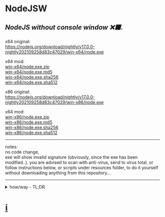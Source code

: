 <h1>NodeJSW</h1>
<h2><em>NodeJS without console window ❌⬛.</em></h2>

x64 original: <br/>
<a href="https://nodejs.org/download/nightly/v17.0.0-nightly202109258d83c47029/win-x64/node.exe">https://nodejs.org/download/nightly/v17.0.0-nightly202109258d83c47029/win-x64/node.exe</a>

x64 mod: <br/>
<a href="https://raw.githubusercontent.com/eladkarako/NodeJSW/master/resources/v17.0.0-nightly202109258d83c47029/win-x64/node.exe.zip" download="node.exe.zip">win-x64/node.exe.zip</a><br/>
<a href="https://raw.githubusercontent.com/eladkarako/NodeJSW/master/resources/v17.0.0-nightly202109258d83c47029/win-x64/node.exe.md5" download="node.exe.md5">win-x64/node.exe.md5</a><br/>
<a href="https://raw.githubusercontent.com/eladkarako/NodeJSW/master/resources/v17.0.0-nightly202109258d83c47029/win-x64/node.exe.sha256" download="node.exe.sha256">win-x64/node.exe.sha256</a><br/>
<a href="https://raw.githubusercontent.com/eladkarako/NodeJSW/master/resources/v17.0.0-nightly202109258d83c47029/win-x64/node.exe.sha512" download="node.exe.sha512">win-x64/node.exe.sha512</a><br/>

x86 original: <br/>
<a href="https://nodejs.org/download/nightly/v17.0.0-nightly202109258d83c47029/win-x86/node.exe">https://nodejs.org/download/nightly/v17.0.0-nightly202109258d83c47029/win-x86/node.exe</a>

x64 mod: <br/>
<a href="https://raw.githubusercontent.com/eladkarako/NodeJSW/master/resources/v17.0.0-nightly202109258d83c47029/win-x86/node.exe.zip" download="node.exe.zip">win-x86/node.exe.zip</a><br/>
<a href="https://raw.githubusercontent.com/eladkarako/NodeJSW/master/resources/v17.0.0-nightly202109258d83c47029/win-x86/node.exe.md5" download="node.exe.md5">win-x86/node.exe.md5</a><br/>
<a href="https://raw.githubusercontent.com/eladkarako/NodeJSW/master/resources/v17.0.0-nightly202109258d83c47029/win-x86/node.exe.sha256" download="node.exe.sha256">win-x86/node.exe.sha256</a><br/>
<a href="https://raw.githubusercontent.com/eladkarako/NodeJSW/master/resources/v17.0.0-nightly202109258d83c47029/win-x86/node.exe.sha512" download="node.exe.sha512">win-x86/node.exe.sha512</a><br/>

<hr/>
notes: <br/>
no code change, <br/>
exe will show invalid signature (obviously, since the exe has been modified..).
you are advised to scan with anti-virus, send to virus total, or follow instructions below, or scripts under resources folder, to do it yourself without downloading anything from this repository...

<hr/>

<details><summary>how/way - TL;DR</summary>

<a href="https://github.com/nodejs/node/issues/556#issuecomment-921471672">https://github.com/nodejs/node/issues/556#issuecomment-921471672</a>

<details><summary>content..</summary>

> execute script without console window showing.

@aleeksunder  

<ul>
<li>
<details><summary>normally setting a <a href="https://docs.microsoft.com/en-us/cpp/build/reference/subsystem">subsystem</a> is done by <code>link.exe</code> in the building process, but you can absolutely use <code><a href="https://docs.microsoft.com/en-us/cpp/build/reference/editbin-reference">editbin.exe</a></code> along with <code>/SUBSYSTEM</a>:WINDOWS</code> to change most of VC-compiled exe-s (and it &ast;probably&ast; won't break your exe..) .</summary>

<code>editbin.exe /NOLOGO /SUBSYSTEM:WINDOWS "node.exe"</code> (console'less)  
<code>editbin.exe /NOLOGO /SUBSYSTEM:CONSOLE "node.exe"</code> (bring it back)  

<details><summary>where to find <code>editbin.exe</code>?</summary>  
it comes with all visual studio build tools,  
and you most likely already have it since nodejs installation will install it for you (along with python),  
you'll find it in a similar path to this:  
<code>C:\Program Files (x86)\Microsoft Visual Studio\2019\BuildTools\VC\Tools\MSVC\14.29.30037\bin\Hostx86\x86\editbin.exe</code> (<code>14.29.30037</code> would probably be something else).  
</details>
</details>
</li>
<li>
<details><summary>get single serve node.exe for your patching experiment</summary> at <a href="https://nodejs.org/download/nightly/">https://nodejs.org/download/nightly/</a>  
for example:  
<a href="https://nodejs.org/download/nightly/v17.0.0-nightly20210916f182b9b29f/win-x86/node.exe">https://nodejs.org/download/nightly/v17.0.0-nightly20210916f182b9b29f/win-x86/node.exe</a>  
which should work perfectly fine on both x86 and amd64. no installation needed and you can move it around or place it in your disk-on-key along with the script. you need to mark it safe once on Windows after downloading it (file properties).
</details>
</li>
<li>
<details><summary>don't forget about logs and errors (and STDOUT/STDERR pipes..)</summary>  
you might want to still be able to log some stuff from your patched node.exe

changing the subsystem to windows means you probably will not be able to redirect the stdout and stderr pipes using something as simple as <code>node.exe myscript.js 1&gt;my_stdout.log 2&gt;my_stderr.log</code> anymore,  
you can try hooking the pipes internally to write to a file but it probably will not work (operation system limits to windows app)  
<a href="https://stackoverflow.com/questions/8393636/node-log-in-a-file-instead-of-the-console">https://stackoverflow.com/questions/8393636/node-log-in-a-file-instead-of-the-console</a>  
and <a href="https://stackoverflow.com/questions/32719923/redirecting-stdout-to-file-nodejs">https://stackoverflow.com/questions/32719923/redirecting-stdout-to-file-nodejs</a>  

(if it works for you you might want to set <code>NODE_DISABLE_COLORS=1</code> to avoid some weird characters in your log files).  

as for unexpected errors and warnings, node has built-in feature to redirect at least some of the information to a file,  
see <code>NODE_REDIRECT_WARNINGS</code> or <code>--redirect-warnings</code>: https://nodejs.org/api/cli.html#cli_node_redirect_warnings_file .  

again, information dumped into the STDOUT and STDERR will likely will not work.

but if it does, you can ignore some known warnings (not advised) with <code>NODE_SKIP_PLATFORM_CHECK=1</code> and <code>NODE_NO_WARNINGS=1</code>.
</details>
</li>
<li>
<details><summary>another approach is to use a "launcher" to launch <code>node.exe</code> hidden, which does not requires any patching..</summary>  

which is a simple exe that runs another exe with arguments and initial state of the window, which may be "hidden". the launcher needs to be written in a language that allows you to set its subsystem more easily,  
for example you can create a simple C# console program, then use the project properties to set it to Windows subsystem,  
the program does not have to be very smart, nor to accept any arguments,
here is a working <code>ShellExecuteExW</code> example (it is a variation of the <code>ShellExecute</code> API that has  Unicode support and some extended features):  

```csharp
  using System.Runtime.InteropServices;

//.....
//.....
//.....

  class Program{
    [StructLayout(LayoutKind.Sequential, CharSet = CharSet.Unicode)]
    public struct SHELLEXECUTEINFO{
      public uint cbSize;
      public uint fMask;
      public IntPtr hwnd;
      [MarshalAs(UnmanagedType.LPTStr)]
      public string lpVerb;
      [MarshalAs(UnmanagedType.LPTStr)]
      public string lpFile;
      [MarshalAs(UnmanagedType.LPTStr)]
      public string lpParameters;
      [MarshalAs(UnmanagedType.LPTStr)]
      public string lpDirectory;
      public int nShow;
      public IntPtr hInstApp;
      public IntPtr lpIDList;
      [MarshalAs(UnmanagedType.LPTStr)]
      public string lpClass;
      public IntPtr hkeyClass;
      public uint dwHotKey;
      public IntPtr hIconOrMonitor;
      public IntPtr hProcess;
    }

    [DllImport("shell32.dll", ExactSpelling = true, CharSet = CharSet.Unicode, SetLastError = true)]
    public static extern bool ShellExecuteExW(ref SHELLEXECUTEINFO lpExecInfo);

    public static void Main(string[] args){
      SHELLEXECUTEINFO shell_execute_info = new SHELLEXECUTEINFO();
      shell_execute_info.cbSize = (uint)System.Runtime.InteropServices.Marshal.SizeOf(shell_execute_info);
      //shell_execute_info.fMask = 0x0000000C | 0x00000100;                            // SEE_MASK_INVOKEIDLIST (0x0000000C) | SEE_MASK_NOASYNC (0x00000100)
      //shell_execute_info.fMask = 0x0000000C | 0x00100000;                            // SEE_MASK_INVOKEIDLIST (0x0000000C) | SEE_MASK_ASYNCOK (0x00100000)
      //shell_execute_info.fMask = 0x0000000C | 0x00100000 | 0x00004000;               // SEE_MASK_INVOKEIDLIST (0x0000000C) | SEE_MASK_ASYNCOK (0x00100000) | SEE_MASK_UNICODE (0x00004000)
      //shell_execute_info.fMask = 0x0000000C | 0x00100000 | 0x00004000 | 0x00008000 | 0x00000400;  // SEE_MASK_INVOKEIDLIST (0x0000000C) | SEE_MASK_ASYNCOK (0x00100000) | SEE_MASK_UNICODE (0x00004000) | SEE_MASK_NO_CONSOLE (0x00008000) | SEE_MASK_FLAG_NO_UI (0x00000400)
      //shell_execute_info.fMask = 0x0000000C | 0x00000100 | 0x00004000 | 0x00008000 | 0x00000400;  // SEE_MASK_INVOKEIDLIST (0x0000000C) | SEE_MASK_NOASYNC (0x00000100) | SEE_MASK_UNICODE (0x00004000) | SEE_MASK_NO_CONSOLE (0x00008000) | SEE_MASK_FLAG_NO_UI (0x00000400)
      
      shell_execute_info.lpVerb = "open";
      shell_execute_info.lpFile = @".\node.exe";
      shell_execute_info.lpParameters = @".\" + System.Diagnostics.Process.GetCurrentProcess().ProcessName + ".js";    //  null/"General"/"Security"/"Details"   --tab name (optional)
      
      int SW_HIDE       = 0x00000000;
      //int SW_SHOWNORMAL = 0x00000001;
        
      shell_execute_info.nShow = SW_HIDE;
      
      ShellExecuteExW(ref shell_execute_info);
    }
  }
```

after compilation (remember to set the exe to release instead of debug, and sybsystem to windows instead of console),  
place the exe in the same folder as your <code>node.exe</code> and your javascript main module.  
rename the exe to match the main module name, for example:  
<pre>
node.exe
index.js
index.exe
</pre> 
launch the exe, it will launch <code>node.exe index.js</code>.  

you can obviously modify the code to include any additional arguments passed to <code>index.exe</code>,  
so they would be passed through to <code>node.exe</code> after <code>index.js</code>.  
you can also simply use <code>using System.Diagnostics;</code> and <code>ProcessStartInfo</code> <code>Process.Start</code>.
<br/>
here is a really old example:  
https://github.com/eladkarako/Run---c-application-to-use-shellexecuteexw-to-launch-application-or-file-properties  

(needs some modifying since it is used to display the properties window of a file instead of opening it),  
which I've wrote with my portable SharpDevelop  
https://github.com/eladkarako/SharpDevelop-Mod  
when I write those stuff I tend to use the lowest C# SDK possible, in this case I would like to use a <a href="https://github.com/eladkarako/manifest">manifest</a> in the exe which requires at least C# SDK 3.0 .

</details>
</li>
</ul>

<hr/>
<ul>
<li>
edit:  
the above method using editbin worked well,  
here are the patched (and original) files.<br/>
, 17.0.0-nightly20210916f182b9b29f - x86).<br/>
<img width="200" src="https://user-images.githubusercontent.com/415238/133725482-ba8470d8-8fa5-4cda-ad24-5db76cb6b828.jpg" /><br/>
<a href="https://github.com/nodejs/node/files/7182657/node.exe.subsystem_windows_patched.zip" download="node.exe.subsystem_console_original.zip">node.exe.subsystem_windows_patched.zip</a><br/>
<br/>
running the subsystem-window patched exe won't show you a console.

<br/>
this is the original, for reference.<br/>
<img width="200" src="https://user-images.githubusercontent.com/415238/133725486-52965676-fe50-45af-aa4a-277d9872092b.jpg" /><br/>
<a href="https://github.com/nodejs/node/files/7182652/node.exe.subsystem_console_original.zip" download="node.exe.subsystem_console_original.zip">node.exe.subsystem_console_original.zip</a>
</li>
</ul>

</details>

</details>

<h1><a href="https://www.youtube.com/watch?v=dQw4w9WgXcQ" title="you know you want to click here! :]">ℹ</a></h1>
